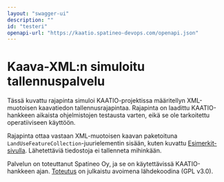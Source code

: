 ```yaml
---
layout: "swagger-ui"
description: ""
id: "testeri"
openapi-url: "https://kaatio.spatineo-devops.com/openapi.json"
---
```

# Kaava-XML:n simuloitu tallennuspalvelu

Tässä kuvattu rajapinta simuloi KAATIO-projektissa määritellyn XML-muotoisen kaavatiedon tallennusrajapintaa. Rajapinta on laadittu KAATIO-hankkeen aikaista ohjelmistojen testausta varten, eikä se ole tarkoitettu operatiiviseen käyttöön.

Rajapinta ottaa vastaan XML-muotoisen kaavan paketoituna ```LandUseFeatureCollection```-juurielementin sisään, kuten kuvattu [Esimerkit-sivulla](../esimerkit/). Lähetettäviä tiedostoja ei tallenneta mihinkään.

Palvelun on toteuttanut Spatineo Oy, ja se on käytettävissä KAATIO-hankkeen ajan. [Toteutus](https://github.com/spatineo/kaatio-planvalidator) on julkaistu avoimena lähdekoodina (GPL v3.0).